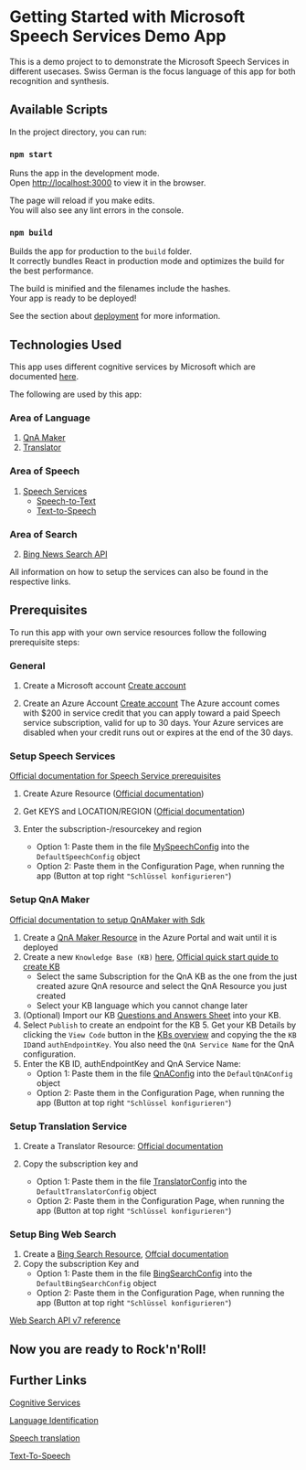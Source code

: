 # Getting Started with Microsoft Speech Services Demo App

This is a demo project to to demonstrate the Microsoft Speech Services in different usecases. Swiss German is the focus language of this app for both recognition and synthesis.

## Available Scripts

In the project directory, you can run:

### `npm start`

Runs the app in the development mode.\
Open [http://localhost:3000](http://localhost:3000) to view it in the browser.

The page will reload if you make edits.\
You will also see any lint errors in the console.

### `npm build`

Builds the app for production to the `build` folder.\
It correctly bundles React in production mode and optimizes the build for the best performance.

The build is minified and the filenames include the hashes.\
Your app is ready to be deployed!

See the section about [deployment](https://facebook.github.io/create-react-app/docs/deployment) for more information.

## Technologies Used

This app uses different cognitive services by Microsoft which are documented [here](https://docs.microsoft.com/en-us/azure/cognitive-services).

The following are used by this app:
### Area of Language
1. [QnA Maker](https://docs.microsoft.com/en-us/azure/cognitive-services/qnamaker/)
2. [Translator](https://docs.microsoft.com/en-us/azure/cognitive-services/translator/)

### Area of Speech
1. [Speech Services](https://docs.microsoft.com/en-us/azure/cognitive-services/speech-service/)
    - [Speech-to-Text](https://docs.microsoft.com/en-us/azure/cognitive-services/speech-service/speech-to-text)
    - [Text-to-Speech](https://docs.microsoft.com/en-us/azure/cognitive-services/speech-service/text-to-speech)

### Area of Search
2. [Bing News Search API](https://docs.microsoft.com/en-us/azure/cognitive-services/bing-news-search/search-the-web)

All information on how to setup the services can also be found in the respective links.

## Prerequisites

To run this app with your own service resources follow the following prerequisite steps:

### General

1. Create a Microsoft account [Create account](https://account.microsoft.com/account)

2. Create an Azure Account [Create account](https://azure.microsoft.com/en-us/free/ai/)
The Azure account comes with $200 in service credit that you can apply toward a paid Speech service subscription, valid for up to 30 days. Your Azure services are disabled when your credit runs out or expires at the end of the 30 days. 

### Setup Speech Services

[Official documentation for Speech Service prerequisites](https://docs.microsoft.com/en-us/azure/cognitive-services/speech-service/overview#try-the-speech-service-for-free)

1. Create Azure Resource ([Official documentation](https://docs.microsoft.com/en-us/azure/cognitive-services/speech-service/overview#create-the-azure-resource))

2. Get KEYS and LOCATION/REGION ([Official documentation](https://docs.microsoft.com/en-us/azure/cognitive-services/speech-service/overview#find-keys-and-locationregion))

3. Enter the subscription-/resourcekey and  region
    - Option 1: Paste them in the file [MySpeechConfig](./src/models/MySpeechConfig.ts) into the `DefaultSpeechConfig` object
    - Option 2: Paste them in the Configuration Page, when running the app (Button at top right `"Schlüssel konfigurieren"`)

### Setup QnA Maker

[Official documentation to setup QnAMaker with Sdk](https://docs.microsoft.com/en-us/azure/cognitive-services/qnamaker/quickstarts/quickstart-sdk?pivots=programming-language-javascript#prerequisites)

1. Create a [QnA Maker Resource](https://portal.azure.com/#create/Microsoft.CognitiveServicesQnAMaker) in the Azure Portal and wait until it is deployed
2. Create a new `Knowledge Base (KB)` [here](https://www.qnamaker.ai/Create), [Official quick start quide to create KB](https://docs.microsoft.com/en-us/azure/cognitive-services/qnamaker/quickstarts/create-publish-knowledge-base)
    - Select the same Subscription for the QnA KB as the one from the just created azure QnA resource and select the QnA Resource you just created
    - Select your KB language which you cannot change later
4. (Optional) Import our KB [Questions and Answers Sheet](./path/to/sheet.excel) into your KB.
5. Select `Publish` to create an endpoint for the KB
            5. Get your KB Details by clicking the `View Code` button in the [KBs overview](https://www.qnamaker.ai/Home/MyServices) and copying the the `KB ID`and `authEndpointKey`. You also need the `QnA Service Name` for the QnA configuration.
6. Enter the KB ID, authEndpointKey and QnA Service Name:
    - Option 1: Paste them in the file [QnAConfig](./src/models/QnAConfig.ts) into the `DefaultQnAConfig` object
    - Option 2: Paste them in the Configuration Page, when running the app (Button at top right `"Schlüssel konfigurieren"`)

### Setup Translation Service

1. Create a Translator Resource: [Official documentation](https://docs.microsoft.com/en-us/azure/cognitive-services/translator/translator-how-to-signup)

2. Copy the subscription key and
    - Option 1: Paste them in the file [TranslatorConfig](./src/models/TranslatorConfig.ts) into the `DefaultTranslatorConfig` object
    - Option 2: Paste them in the Configuration Page, when running the app (Button at top right `"Schlüssel konfigurieren"`)

### Setup Bing Web Search

1. Create a [Bing Search Resource](https://portal.azure.com/#create/Microsoft.BingSearch), [Offcial documentation](https://docs.microsoft.com/en-us/bing/search-apis/bing-web-search/create-bing-search-service-resource)
2. Copy the subscription Key and
    - Option 1: Paste them in the file [BingSearchConfig](./src/models/BingSearchConfig.ts) into the `DefaultBingSearchConfig` object
    - Option 2: Paste them in the Configuration Page, when running the app (Button at top right `"Schlüssel konfigurieren"`)

[Web Search API v7 reference](https://docs.microsoft.com/en-us/bing/search-apis/bing-web-search/reference/endpoints)

## Now you are ready to Rock'n'Roll!

## Further Links

[Cognitive Services](https://azure.microsoft.com/en-us/services/cognitive-services)

[Language Identification](https://docs.microsoft.com/en-us/azure/cognitive-services/speech-service/how-to-automatic-language-detection)

[Speech translation](https://docs.microsoft.com/en-us/azure/cognitive-services/speech-service/get-started-speech-translation)

[Text-To-Speech](https://docs.microsoft.com/en-us/azure/cognitive-services/speech-service/get-started-text-to-speech)
